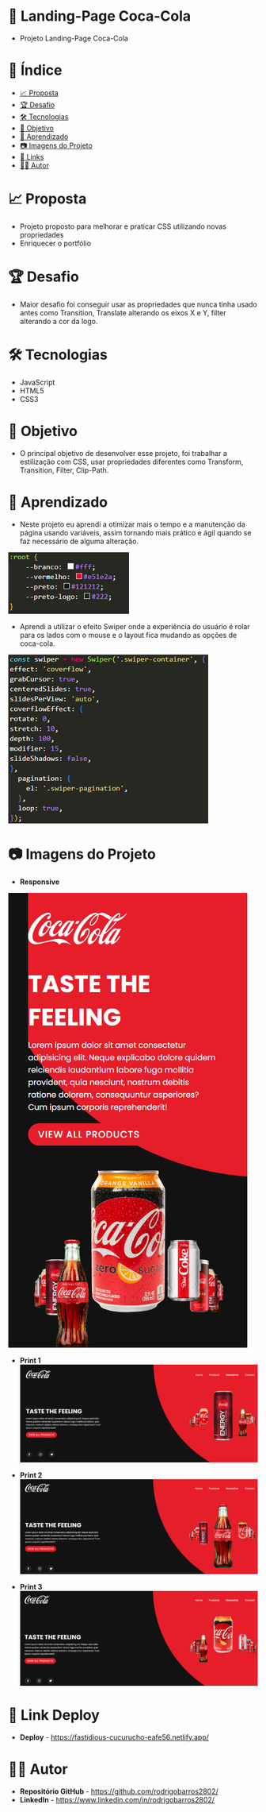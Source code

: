 # :triangular_ruler: Landing-Page Coca-Cola
* Projeto Landing-Page Coca-Cola

# :memo: Índice
* [:chart_with_upwards_trend: Proposta](https://github.com/rodrigobarros2802/landing-page-coca#chart_with_upwards_trend-proposta)
* [:trophy: Desafio](https://github.com/rodrigobarros2802/landing-page-coca#trophy-desafio)
* [:hammer_and_wrench: Tecnologias](https://github.com/rodrigobarros2802/landing-page-coca#hammer_and_wrench-tecnologias)
* [:dart: Objetivo](https://github.com/rodrigobarros2802/landing-page-coca#dart-objetivo)
* [:open_book: Aprendizado](https://github.com/rodrigobarros2802/landing-page-coca#open_book-aprendizado)
* [:camera: Imagens do Projeto](https://github.com/rodrigobarros2802/landing-page-coca#camera-imagens-do-projeto)
* [:link: Links](https://github.com/rodrigobarros2802/landing-page-coca#link-links)
* [:technologist: Autor](https://github.com/rodrigobarros2802/landing-page-coca#technologist-autor)

# :chart_with_upwards_trend: Proposta
* Projeto proposto para melhorar e praticar CSS utilizando novas propriedades
* Enriquecer o portfólio

# :trophy: Desafio
* Maior desafio foi conseguir usar as propriedades que nunca tinha usado antes como Transition, Translate alterando os eixos X e Y, filter alterando a cor da logo.

# :hammer_and_wrench: Tecnologias
* JavaScript  
* HTML5
* CSS3

# :dart: Objetivo
* O principal objetivo de desenvolver esse projeto, foi trabalhar a estilização com CSS, usar propriedades diferentes como Transform, Transition, Filter, Clip-Path.

# :open_book: Aprendizado
* Neste projeto eu aprendi a otimizar mais o tempo e a manutenção da página usando variáveis, assim tornando mais prático e ágil quando se faz necessário de alguma alteração.

![Aprendizado](assets/img/aprendizado.png)

* Aprendi a utilizar o efeito Swiper onde a experiência do usuário é rolar para os lados com o mouse e o layout fica mudando as opções de coca-cola.

![Aprendizado JS](assets/img/aprendizado-js.png)

# :camera: Imagens do Projeto

* **Responsive**

![Responsive](assets/img/print-responsive.png)

* **Print 1**
![Print1](assets/img/print1.png)

* **Print 2**
![Print2](assets/img/print2.png)

* **Print 3**
![Print2](assets/img/print3.png)

# :link: Link Deploy
* **Deploy** - https://fastidious-cucurucho-eafe56.netlify.app/

# :technologist: Autor
* **Repositório GitHub** - https://github.com/rodrigobarros2802/
* **LinkedIn** - https://www.linkedin.com/in/rodrigobarros2802/

